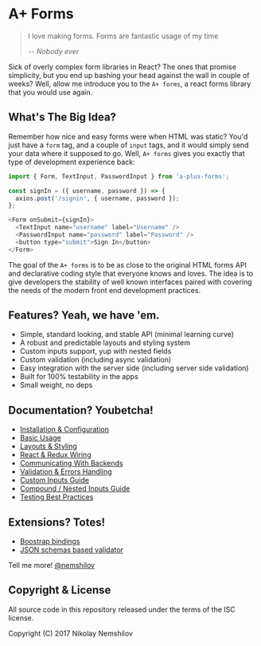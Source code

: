 # A+ Forms

> I love making forms. Forms are fantastic usage of my time
>
>  -- <cite>Nobody ever</cite>

Sick of overly complex form libraries in React? The ones that promise simplicity,
but you end up bashing your head against the wall in couple of weeks? Well, allow
me introduce you to the `A+ forms`, a react forms library that you would use again.

## What's The Big Idea?

Remember how nice and easy forms were when HTML was static? You'd just have a
`form` tag, and a couple of `input` tags, and it would simply send your data
where it supposed to go. Well, `A+ forms` gives you exactly that type of
development experience back:

```js
import { Form, TextInput, PasswordInput } from 'a-plus-forms';

const signIn = ({ username, password }) => {
  axios.post('/signin', { username, password });
};

<Form onSubmit={signIn}>
  <TextInput name="username" label="Username" />
  <PasswordInput name="password" label="Password" />
  <button type="submit">Sign In</button>
</Form>
```

The goal of the `A+ forms` is to be as close to the original HTML forms API and
declarative coding style that everyone knows and loves. The idea is to give
developers the stability of well known interfaces paired with covering the needs
of the modern front end development practices.

## Features? Yeah, we have 'em.

* Simple, standard looking, and stable API (minimal learning curve)
* A robust and predictable layouts and styling system
* Custom inputs support, yup with nested fields
* Custom validation (including async validation)
* Easy integration with the server side (including server side validation)
* Built for 100% testability in the apps
* Small weight, no deps

## Documentation? Youbetcha!

* [Installation & Configuration](https://github.com/MadRabbit/a-plus-forms/wiki/Installation-&-Configuration)
* [Basic Usage](https://github.com/MadRabbit/a-plus-forms/wiki/Basic-Usage)
* [Layouts & Styling](https://github.com/MadRabbit/a-plus-forms/wiki/Layouts-&-Styling)
* [React & Redux Wiring](https://github.com/MadRabbit/a-plus-forms/wiki/React-&-Redux-Wiring)
* [Communicating With Backends](https://github.com/MadRabbit/a-plus-forms/wiki/Handling-Backend-Requests)
* [Validation & Errors Handling](https://github.com/MadRabbit/a-plus-forms/wiki/Validation-&-Errors-Handling)
* [Custom Inputs Guide](https://github.com/MadRabbit/a-plus-forms/wiki/Custom-Inputs-Guide)
* [Compound / Nested Inputs Guide](https://github.com/MadRabbit/a-plus-forms/wiki/Compound-Inputs-Guide)
* [Testing Best Practices](https://github.com/MadRabbit/a-plus-forms/wiki/Testing-Best-Practices)

## Extensions? Totes!

* [Boostrap bindings](https://github.com/MadRabbit/a-plus-forms-bootstrap)
* [JSON schemas based validator](https://github.com/MadRabbit/a-plus-forms-json-validator)

Tell me more! [@nemshilov](https://twitter.com/nemshilov)


## Copyright & License

All source code in this repository released under the terms of the ISC license.

Copyright (C) 2017 Nikolay Nemshilov
